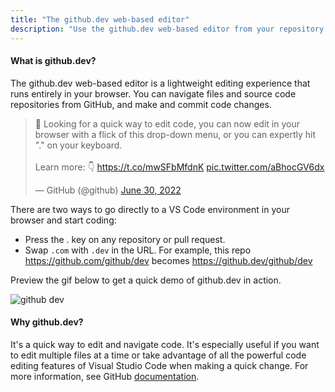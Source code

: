 ```yaml
---
title: "The github.dev web-based editor"
description: "Use the github.dev web-based editor from your repository or pull request to create and commit changes."
---
```


#### What is github.dev?

The github.dev web-based editor is a lightweight editing experience that runs entirely in your browser. You can navigate files and source code repositories from GitHub, and make and commit code changes.

<blockquote class="twitter-tweet"><p lang="en" dir="ltr">👀 Looking for a quick way to edit code, you can now edit in your browser with a flick of this drop-down menu, or you can expertly hit &quot;.&quot; on your keyboard.<br><br>Learn more: 👇 <a href="https://t.co/mwSFbMfdnK">https://t.co/mwSFbMfdnK</a> <a href="https://t.co/aBhocGV6dx">pic.twitter.com/aBhocGV6dx</a></p>&mdash; GitHub (@github) <a href="https://twitter.com/github/status/1542561140537966594?ref_src=twsrc%5Etfw">June 30, 2022</a></blockquote> <script async src="https://platform.twitter.com/widgets.js" charset="utf-8"></script>

There are two ways to go directly to a VS Code environment in your browser and start coding:

- Press the . key on any repository or pull request.
- Swap `.com` with `.dev` in the URL. For example, this repo <https://github.com/github/dev> becomes <https://github.dev/github/dev>

Preview the gif below to get a quick demo of github.dev in action.

![github dev](https://user-images.githubusercontent.com/856858/130119109-4769f2d7-9027-4bc4-a38c-10f297499e8f.gif)

#### Why github.dev?

It's a quick way to edit and navigate code. It's especially useful if you want to edit multiple files at a time or take advantage of all the powerful code editing features of Visual Studio Code when making a quick change. For more information, see GitHub [documentation](https://github.co/codespaces-editor-help).
